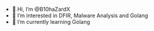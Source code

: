 - 👋 Hi, I’m @B10haZardX
- 👀 I’m interested in DFIR, Malware Analysis and Golang
- 🌱 I’m currently learning Golang

<!---
B10haZardX/B10haZardX is a ✨ special ✨ repository because its `README.md` (this file) appears on your GitHub profile.
You can click the Preview link to take a look at your changes.
--->
